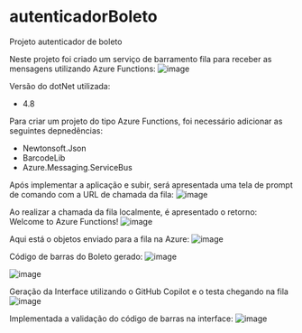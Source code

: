 # autenticadorBoleto
Projeto autenticador de boleto

Neste projeto foi criado um serviço de barramento fila para receber as mensagens utilizando Azure Functions:
![image](https://github.com/user-attachments/assets/d727b3e0-e3db-401f-a1fd-8fdadf45d9e2)

Versão do dotNet utilizada:
- 4.8

Para criar um projeto do tipo Azure Functions, foi necessário adicionar as seguintes depnedências:
- Newtonsoft.Json
- BarcodeLib
- Azure.Messaging.ServiceBus

Após implementar a aplicação e subir, será apresentada uma tela de prompt de comando com a URL de chamada da fila:
![image](https://github.com/user-attachments/assets/9573ba58-cc9c-4ae8-b40f-049fdb1c3fbf)

Ao realizar a chamada da fila localmente, é apresentado o retorno: Welcome to Azure Functions!
![image](https://github.com/user-attachments/assets/2730cf6e-e901-4124-87f0-930c344e8167)

Aqui está o objetos enviado para a fila na Azure:
![image](https://github.com/user-attachments/assets/fb720cd4-c72b-45cf-a5d3-1d48cac3636f)

Código de barras do Boleto gerado:
![image](https://github.com/user-attachments/assets/f27f8408-9188-4e9a-9801-18d959a8f5cb)

![image](https://github.com/user-attachments/assets/3eaa15a1-ff10-4866-aca7-333164cc59da)

Geração da Interface utilizando o GitHub Copilot e o testa chegando na fila
![image](https://github.com/user-attachments/assets/19db4270-7f24-4009-8c4d-5b62ed40e469)

Implementada a validação do código de barras na interface:
![image](https://github.com/user-attachments/assets/01ef688f-21e4-44ad-83b4-0ac86eccf855)




